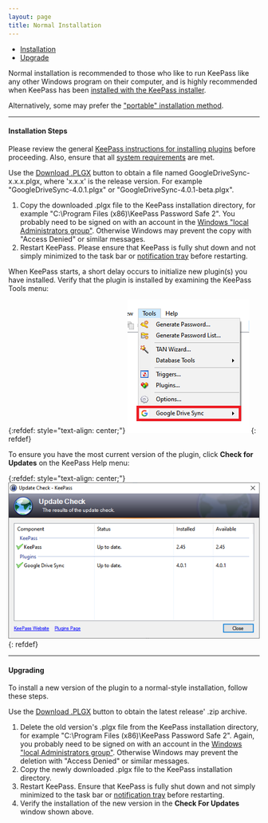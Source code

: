 ```yaml
---
layout: page
title: Normal Installation
---
```


* [Installation](#installation-steps)
* [Upgrade](#upgrading)

Normal installation is recommended to those who like to run KeePass like any
other Windows program on their computer, and is highly recommended when KeePass
has been [installed with the KeePass installer](https://keepass.info/help/v2/setup.html#installer).

Alternatively, some may prefer the ["portable" installation method](portable).

---

#### Installation Steps
Please review the general [KeePass instructions for installing plugins](https://keepass.info/help/v2/plugins.html)
before proceeding.  Also, ensure that all [system requirements](require) are met.

Use the [Download .PLGX](/) button to obtain a file named
GoogleDriveSync-x.x.x.plgx, where 'x.x.x' is the release version.  For
example "GoogleDriveSync-4.0.1.plgx" or "GoogleDriveSync-4.0.1-beta.plgx".

1. Copy the downloaded .plgx file to the KeePass installation directory, for
example "C:\Program Files (x86)\KeePass Password Safe 2".  You probably need to
be signed on with an account in the [Windows "local Administrators group"](https://docs.microsoft.com/en-us/windows/security/identity-protection/access-control/local-accounts#sec-administrator).
Otherwise Windows may prevent the copy with "Access Denied" or similar messages.
2. Restart KeePass.  Please ensure that KeePass is fully shut down and not simply
minimized to the task bar or [notification tray](https://docs.microsoft.com/en-us/windows/win32/shell/notification-area) before restarting.

When KeePass starts, a short delay occurs to initialize new plugin(s)
you have installed.  Verify that the plugin is installed by examining the
KeePass Tools menu:

{:refdef: style="text-align: center;"}
![Google Drive Sync menu](../assets/img/tools-menu.png)
{: refdef}

To ensure you have the most current version of the plugin, click
**Check for Updates** on the KeePass Help menu:

{:refdef: style="text-align: center;"}
![Update Check Tool](../assets/img/update-check.png)
{: refdef}

----

#### Upgrading
To install a new version of the plugin to a normal-style installation, follow
these steps.

Use the [Download .PLGX](/) button to obtain the latest release' .zip archive.

1. Delete the old version's .plgx file from the KeePass installation
directory, for example "C:\Program Files (x86)\KeePass Password Safe 2".
Again, you probably need to be signed on with an account in the
[Windows "local Administrators group"](https://docs.microsoft.com/en-us/windows/security/identity-protection/access-control/local-accounts#sec-administrator).
Otherwise Windows may prevent the deletion with "Access Denied" or similar
messages.
2. Copy the newly downloaded .plgx file to the KeePass installation directory.
3. Restart KeePass.  Ensure that KeePass is fully shut down and not simply
minimized to the task bar or [notification tray](https://docs.microsoft.com/en-us/windows/win32/shell/notification-area) before restarting.
4. Verify the installation of the new version in the **Check For Updates**
window shown above.
